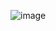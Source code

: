 ![image](https://user-images.githubusercontent.com/96647171/155739323-e9f5b678-3812-4ff3-bd81-bb01d32c2b54.png)
